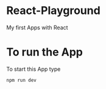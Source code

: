 # React-Playground

My first Apps with React

# To run the App

To start this App type

```
npm run dev
```
